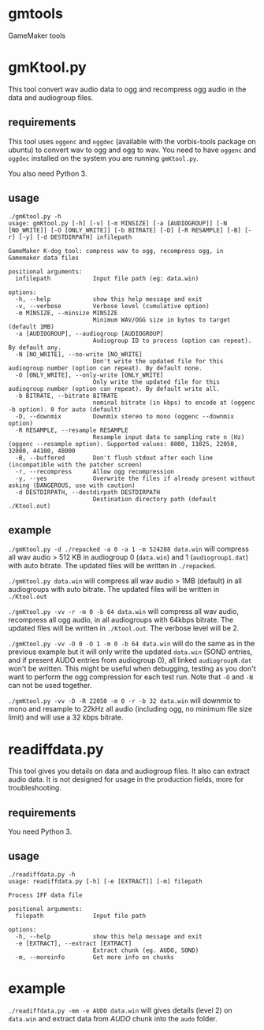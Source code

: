 # gmtools
GameMaker tools

# gmKtool.py

This tool convert wav audio data to ogg and recompress ogg audio in the data and audiogroup files.

## requirements

This tool uses `oggenc` and `oggdec` (available with the vorbis-tools package on ubuntu) to convert wav to ogg and ogg to wav. You need to have `oggenc` and `oggdec` installed on the system you are running `gmKtool.py`.

You also need Python 3.

## usage

```
./gmKtool.py -h
usage: gmKtool.py [-h] [-v] [-m MINSIZE] [-a [AUDIOGROUP]] [-N [NO_WRITE]] [-O [ONLY_WRITE]] [-b BITRATE] [-D] [-R RESAMPLE] [-B] [-r] [-y] [-d DESTDIRPATH] infilepath

GameMaker K-dog tool: compress wav to ogg, recompress ogg, in Gamemaker data files

positional arguments:
  infilepath            Input file path (eg: data.win)

options:
  -h, --help            show this help message and exit
  -v, --verbose         Verbose level (cumulative option)
  -m MINSIZE, --minsize MINSIZE
                        Minimum WAV/OGG size in bytes to target (default 1MB)
  -a [AUDIOGROUP], --audiogroup [AUDIOGROUP]
                        Audiogroup ID to process (option can repeat). By default any.
  -N [NO_WRITE], --no-write [NO_WRITE]
                        Don't write the updated file for this audiogroup number (option can repeat). By default none.
  -O [ONLY_WRITE], --only-write [ONLY_WRITE]
                        Only write the updated file for this audiogroup number (option can repeat). By default write all.
  -b BITRATE, --bitrate BITRATE
                        nominal bitrate (in kbps) to encode at (oggenc -b option). 0 for auto (default)
  -D, --downmix         Downmix stereo to mono (oggenc --downmix option)
  -R RESAMPLE, --resample RESAMPLE
                        Resample input data to sampling rate n (Hz) (oggenc --resample option). Supported values: 8000, 11025, 22050, 32000, 44100, 48000
  -B, --buffered        Don't flush stdout after each line (incompatible with the patcher screen)
  -r, --recompress      Allow ogg recompression
  -y, --yes             Overwrite the files if already present without asking (DANGEROUS, use with caution)
  -d DESTDIRPATH, --destdirpath DESTDIRPATH
                        Destination directory path (default ./Ktool.out)
```

## example

`./gmKtool.py -d ./repacked -a 0 -a 1 -m 524288 data.win` will compress all wav audio > 512 KB in audiogroup 0 (`data.win`) and 1 (`audiogroup1.dat`) with auto bitrate. The updated files will be written in `./repacked`.

`./gmKtool.py data.win` will compress all wav audio > 1MB (default) in all audiogroups with auto bitrate. The updated files will be written in `./Ktool.out`

`./gmKtool.py -vv -r -m 0 -b 64 data.win` will compress all wav audio, recompress all ogg audio, in all audiogroups with 64kbps bitrate. The updated files will be written in `./Ktool.out`. The verbose level will be 2.

`./gmKtool.py -vv -O 0 -O 1 -m 0 -b 64 data.win` will do the same as in the previous example but it will only write the updated `data.win` (SOND entries, and if present AUDO entries from audiogroup 0), all linked `audiogroupN.dat` won't be written. This might be useful when debugging, testing as you don't want to perform the ogg compression for each test run. Note that `-O` and `-N` can not be used together.

`./gmKtool.py -vv -D -R 22050 -m 0 -r -b 32 data.win` will downmix to mono and resample to 22kHz all audio (including ogg, no minimum file size limit) and will use a 32 kbps bitrate.

# readiffdata.py

This tool gives you details on data and audiogroup files. It also can extract audio data. It is not designed for usage in the production fields, more for troubleshooting.

## requirements

You need Python 3.

## usage

```
./readiffdata.py -h
usage: readiffdata.py [-h] [-e [EXTRACT]] [-m] filepath

Process IFF data file

positional arguments:
  filepath              Input file path

options:
  -h, --help            show this help message and exit
  -e [EXTRACT], --extract [EXTRACT]
                        Extract chunk (eg. AUDO, SOND)
  -m, --moreinfo        Get more info on chunks
  ```

  # example

  `./readiffdata.py -mm -e AUDO data.win` will gives details (level 2) on `data.win` and extract data from *AUDO* chunk into the `audo` folder.